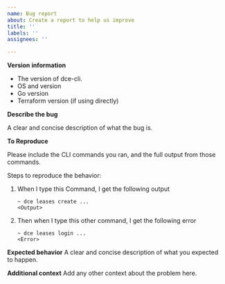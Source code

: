 ```yaml
---
name: Bug report
about: Create a report to help us improve
title: ''
labels: ''
assignees: ''

---
```


**Version information**
- The version of dce-cli.
- OS and version
- Go version
- Terraform version (if using directly)

**Describe the bug**

A clear and concise description of what the bug is.

**To Reproduce**

Please include the CLI commands you ran, and the full output from those commands.

Steps to reproduce the behavior:

1. When I type this Command, I get the following output
    ```
    ~ dce leases create ...
    <Output>
    ```

2. Then when I type this other command, I get the following error
    ```
    ~ dce leases login ...
    <Error>
    ```

**Expected behavior**
A clear and concise description of what you expected to happen.

**Additional context**
Add any other context about the problem here.
